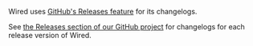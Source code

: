 Wired uses [GitHub's Releases feature](https://github.com/blog/1547-release-your-software) for its changelogs.

See [the Releases section of our GitHub project](https://github.com/larrygeams/wired/releases) for changelogs for each release version of Wired.

